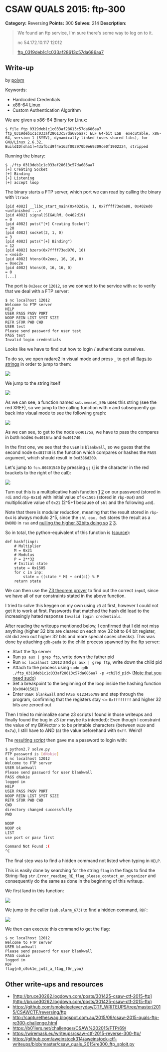 # CSAW QUALS 2015: ftp-300

**Category:** Reversing
**Points:** 300
**Solves:** 214
**Description:**

> We found an ftp service, I'm sure there's some way to log on to it.
>
> nc 54.172.10.117 12012
>
> [ftp_0319deb1c1c033af28613c57da686aa7](ftp_0319deb1c1c033af28613c57da686aa7)
>
>


## Write-up

by [polym]()

Keywords:

* Hardcoded Credentials
* x86-64 Linux
* Custom Authentication Algorithm

We are given a x86-64 Binary for Linux:

```
$ file ftp_0319deb1c1c033af28613c57da686aa7 
ftp_0319deb1c1c033af28613c57da686aa7: ELF 64-bit LSB  executable, x86-64, version 1 (SYSV), dynamically linked (uses shared libs), for GNU/Linux 2.6.32, BuildID[sha1]=43afbcd9f4e163f002970b9e69309ce0f1902324, stripped
```

Running the binary:

```
$ ./ftp_0319deb1c1c033af28613c57da686aa7 
[+] Creating Socket
[+] Binding
[+] Listening
[+] accept loop
```

The binary starts a FTP server, which port we can read by calling the binary with `ltrace` 

```
[pid 4082] __libc_start_main(0x402d2e, 1, 0x7ffff73eda88, 0x402ed0 <unfinished ...>
[pid 4082] signal(SIGALRM, 0x402d19)                                                                                                                                                                                          = 0
[pid 4082] puts("[+] Creating Socket")                                                                                                                                                                                        = 20
[pid 4082] socket(2, 1, 0)                                                                                                                                                                                                    = 3
[pid 4082] puts("[+] Binding")                                                                                                                                                                                                = 12
[pid 4082] bzero(0x7ffff73ed970, 16)                                                                                                                                                                                          = <void>
[pid 4082] htons(0x2eec, 16, 16, 0)                                                                                                                                                                                           = 0xec2e
[pid 4082] htons(0, 16, 16, 0)                                                                                                                                                                                                = 0
[...]
```

The port is `0x2eec` or `12012`, so we connect to the service with `nc` to verify that we deal with a FTP server:

```
$ nc localhost 12012
Welcome to FTP server
HELP
USER PASS PASV PORT
NOOP REIN LIST SYST SIZE
RETR STOR PWD CWD
USER test
Please send password for user test
PASS test
Invalid login credentials
```

Looks like we have to find out how to login / authenticate ourselves.

To do so, we open radare2 in visual mode and press `_` to get all [flags to strings](https://radare.gitbooks.io/radare2book/content/visual_mode/visual_disassembly.html#the-flagcommentfunctions-hud) in order to jump to them:

![](./invalid.png)

We jump to the string itself

![](./invalid-2.png)

As we can see, a function named `sub.memset_59b` uses this string (see the red XREF), so we jump to the calling function with `x` and subsequently go back into visual mode to see the following graph:

![](./memset_59b.png)

As we can see, to get to the node `0x40175a`, we have to pass the compares in both nodes `0x4016fa` and `0x401740`.

In the first one, we see that the `USER` is `blankwall`, so we guess that the second node `0x401740` is the function which compares or hashes the `PASS` argument, which should result in `0xd386d209`.

Let's jump to `fcn.00401540` by pressing `gj` (j is the character in the red brackets to the right of the call):

![](./fcn.00401540.png)

Turn out this is a multiplicative hash function [1](https://github.com/smokeleeteveryday/CTF_WRITEUPS/tree/master/2015/CSAWCTF/reversing/ftp) [2](https://www.strchr.com/hash_functions) on our password (stored in `rdi` and `rbp-0x18`) with initial value of `0x1505` (stored in `rbp-0x4`) and multiplicative value of `0x21` (2^5+1 because of `shl` and the following `add`).

Note that there is modular reduction, meaning that the result stored in `rbp-0x4` is always modulo 2^5, since the `shl eax, 0x5` stores the result as a `DWORD` in `rax` and [nulling the higher 32bits doing so](http://stackoverflow.com/questions/11177137/why-do-most-x64-instructions-zero-the-upper-part-of-a-32-bit-register) [2](http://stackoverflow.com/questions/25455447/x86-64-registers-rax-eax-ax-al-overwriting-full-register-contents?lq=1) [3](http://x86asm.net/articles/x86-64-tour-of-intel-manuals/).

So in total, the python-equivalent of this function is ([source](https://github.com/smokeleeteveryday/CTF_WRITEUPS/tree/master/2015/CSAWCTF/reversing/ftp)):

```
def hashf(inp):
    # Multiplier
    M = 0x21
    # Modulus
    P = 2**32
    # Initial state
    state = 0x1505
    for c in inp:
        state = ((state * M) + ord(c)) % P
    return state
```

We can then use the [Z3 theorem prover](https://github.com/Z3Prover/z3) to find out the correct `inp`ut, since we have all of our constraints stated in the above function.

I tried to solve this keygen on my own using `z3` at first, however I could not get it to work at first. Passwords that matched the hash did lead to the increasingly hated response `Invalid login credentials`.

After reading the writeups mentioned below, I confirmed that I did not miss anything (higher 32 bits are cleared on each mov 32 bit to 64 bit register, shl did zero out higher 32 bits and more special cases checks).
This was done by attaching `gdb-peda` to the child process spawned by the ftp server:

* Start the ftp server
* Run `ps aux | grep ftp`, write down the father pid
* Run `nc localhost 12012` and `ps aux | grep ftp`, write down the child pid
* Attach to the process using `sudo gdb ./ftp_0319deb1c1c033af28613c57da686aa7 -p <child_pid>` ([Note that you need sudo](https://sourceware.org/gdb/onlinedocs/gdb/Attach.html))
* Set a breakpoint to the beginning of the loop inside the hashing function (`0x00401582`)
* Enter `USER blankwall` and `PASS 0123456789` and step through the program, confirming that the registers stay <= `0xffffffff` and higher 32 bits are zeroed out

Then I tried to minimalize some z3 scripts I found in those writeups and finally found the bug in z3 (or maybe its intended): Even though I constraint the value of my BitVector `x` to be printable characters (between `0x20` and `0x7a`), I still have to AND (`&`) the value beforehand with `0xff`. Weird!

The [resulting script](./z3-solve.py) then gave me a password to login with:

```bash
$ python2.7 solve.py 
FTP password is [dNokie]
$ nc localhost 12012
Welcome to FTP server
USER blankwall
Please send password for user blankwall
PASS dNokie
logged in
HELP
USER PASS PASV PORT
NOOP REIN LIST SYST SIZE
RETR STOR PWD CWD
CWD
directory changed successfully
PWD

NOOP
NOOP ok
LIST
use port or pasv first

Command Not Found :(
^C
```

The final step was to find a hidden command not listed when typing in `HELP`.

This is easily done by searching for the string `flag` in the flags to find the String-flag `str.Error_reading_RE_flag_please_contact_an_organizer` and consequently do the same as done in the beginning of this writeup.

We first land in this function:

![](./rdf1.png)

We jump to the caller (`sub.alarm_673`) to find a hidden command, `RDF`:

![](./rdf2.png)

We then can execute this command to get the flag:

```
$ nc localhost 12012
Welcome to FTP server
USER blankwall
Please send password for user blankwall
PASS cookie
logged in
RDF
flag{n0_c0ok1e_ju$t_a_f1ag_f0r_you}
```


## Other write-ups and resources

* [http://bruce30262.logdown.com/posts/301425-csaw-ctf-2015-ftp](http://bruce30262.logdown.com/posts/301425-csaw-ctf-2015-ftp)
* <https://github.com/smokeleeteveryday/CTF_WRITEUPS/tree/master/2015/CSAWCTF/reversing/ftp>
* <http://capturetheswag.blogspot.com.au/2015/09/csaw-2015-quals-ftp-re300-challenge.html>
* <https://b01lers.net/challenges/CSAW%202015/FTP/69/>
* <https://wiremask.eu/writeups/csaw-ctf-2015-reverse-300-ftp/>
* <https://github.com/aweinstock314/aweinstock-ctf-writeups/blob/master/csaw_quals_2015/re300_ftp_sploit.py>
